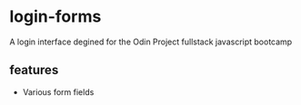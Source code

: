 # login-forms
A login interface degined for the Odin Project fullstack javascript bootcamp
## features
- Various form fields
